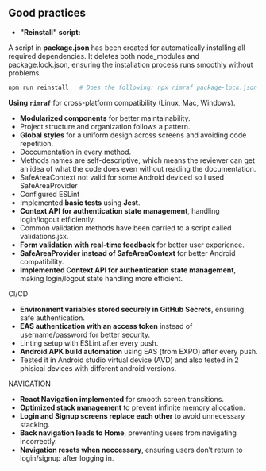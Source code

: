 ## Good practices

- **"Reinstall" script:**

A script in **package.json** has been created for automatically installing all required dependencies. It deletes both node_modules and package.lock.json, ensuring the installation process runs smoothly without problems.

```bash
npm run reinstall   # Does the following: npx rimraf package-lock.json && npx rimraf node_modules && npm install && npx expo install
```

**Using `rimraf`** for cross-platform compatibility (Linux, Mac, Windows).

- **Modularized components** for better maintainability.
- Project structure and organization follows a pattern.
- **Global styles** for a uniform design across screens and avoiding code repetition.
- Doccumentation in every method.
- Methods names are self-descriptive, which means the reviewer can get an idea of what the code does even without reading the documentation.
- SafeAreaContext not valid for some Android deviced so I used SafeAreaProvider
- Configured ESLint
- Implemented **basic tests** using **Jest**.
- **Context API for authentication state management**, handling login/logout efficiently.
- Common validation methods have been carried to a script called validations.jsx.
- **Form validation with real-time feedback** for better user experience.
- **SafeAreaProvider instead of SafeAreaContext** for better Android compatibility.
- **Implemented Context API for authentication state management**, making login/logout state handling more efficient.

CI/CD

- **Environment variables stored securely in GitHub Secrets**, ensuring safe authentication.
- **EAS authentication with an access token** instead of username/password for better security.
- Linting setup with ESLint after every push.
- **Android APK build automation** using EAS (from EXPO) after every push.
- Tested it in Android studio virtual device (AVD) and also tested in 2 phisical devices with different android versions.

NAVIGATION

- **React Navigation implemented** for smooth screen transitions.
- **Optimized stack management** to prevent infinite memory allocation.
- **Login and Signup screens replace each other** to avoid unnecessary stacking.
- **Back navigation leads to Home**, preventing users from navigating incorrectly.
- **Navigation resets when neccessary**, ensuring users don’t return to login/signup after logging in.
